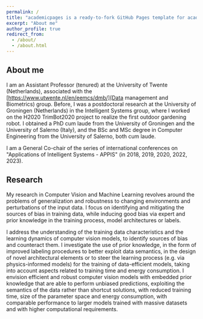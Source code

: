 ```yaml
---
permalink: /
title: "academicpages is a ready-to-fork GitHub Pages template for academic personal websites"
excerpt: "About me"
author_profile: true
redirect_from: 
  - /about/
  - /about.html
---
```



About me
------
I am an Assistant Professor (tenured) at the University of Twente (Netherlands), associated with the [https://www.utwente.nl/en/eemcs/dmb/](Data management and Biometrics) group. Before, I was a postdoctoral research at the University of Groningen (Netherlands) in the Intelligent Systems group, where I worked on the H2020 TrimBot2020 project to realize the first outdoor gardening robot. I obtained a PhD cum laude from the University of Groningen and the University of Salerno (Italy), and the BSc and MSc degree in Computer Engineering from the University of Salerno, both cum laude.

I am a General Co-chair of the series of international conferences on "Applications of Intelligent Systems - APPIS" (in 2018, 2019, 2020, 2022, 2023).

Research
------
My research in Computer Vision and Machine Learning revolves around the problems of generalization and robustness to changing environments and perturbations of the input data. I focus on identifying and mitigating the sources of bias in training data, while inducing good bias via expert and prior knowledge in the training process, model architectures or labels.

I address the understanding of the training data characteristics and the learning dynamics of computer vision models, to identify sources of bias and counteract them. I investigate the use of prior knowledge, in the form of improved labeling procedures to better exploit data semantics, in the design of novel architectural elements or to steer the learning process (e.g. via physics-informed models) for the training of data-efficient models, taking into account aspects related to training time and energy consumption. I envision efficient and robust computer vision models with embedded prior knowledge that are able to perform unbiased predictions, exploiting the semantics of the data rather than shortcut solutions, with reduced training time, size of the parameter space and energy  consumption, with comparable performance to larger models trained with massive datasets and with higher computational requirements.

